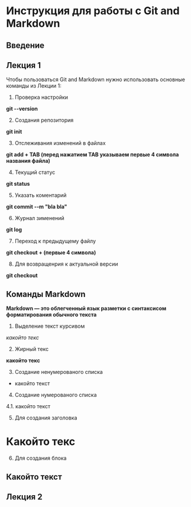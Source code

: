 # Инструкция для работы с Git and Markdown

## Введение

## Лекция 1

Чтобы пользоваться Git and Markdown нужно использовать основные команды из Лекции 1:

1. Проверка настройки   

**git --version**

2. Создания репозитория     

**git init**

3. Отслеживания изменений в файлах   

**git add + TAB (перед нажатием TAB указываем первые 4 символа названия файла)**

4. Текущий статус        

**git status**

5. Указать коментарий     

**git commit --m "bla bla"**

6. Журнал зименений    

**git log**

7. Переход к предыдущему файлу   

**git checkout + (первые 4 символа)**

8. Для возвращенрия к актуальной версии  

**git checkout** 

## Команды Markdown 

**Markdown — это облегченный язык разметки с синтаксисом форматирования обычного текста**  

1. Выделение текст курсивом   

*какойто текс*

2. Жирный текс   

**какойто текс**
  
3. Создание ненумерованого списка  

* какойто текст 

4. Создание нумерованого списка   

4.1. какойто текст

5. Для создания заголовка 

# Какойто текс

6. Для создания блока  

## Какойто текст

## Лекция 2

